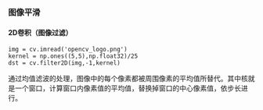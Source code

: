 ### 图像平滑

#### 2D卷积（图像过滤）

```
img = cv.imread('opencv_logo.png')
kernel = np.ones((5,5),np.float32)/25
dst = cv.filter2D(img,-1,kernel)
```

通过均值滤波的处理，图像中的每个像素都被周围像素的平均值所替代。其中核就是一个窗口，计算窗口内像素值的平均值，替换掉窗口的中心像素值，依步长进行。